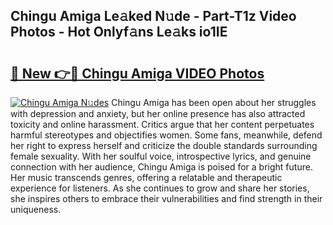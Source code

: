 ## Chingu Amiga Le𝚊ked N𝚞de - Part-T1z Video Photos - Hot Onlyf𝚊ns Le𝚊ks io1IE

# <h2><a href="http://ac1654.deff.icu/?id=Chingu+Amiga">🔗 New 👉🔴 Chingu Amiga VIDEO Photos</a></h2>

[![Chingu Amiga N𝚞des](https://i.imgur.com/rIISA9y.gif)](http://ac1654.deff.icu/?id=Chingu+Amiga)
Chingu Amiga has been open about her struggles with depression and anxiety, but her online presence has also attracted toxicity and online harassment. Critics argue that her content perpetuates harmful stereotypes and objectifies women. Some fans, meanwhile, defend her right to express herself and criticize the double standards surrounding female sexuality. With her soulful voice, introspective lyrics, and genuine connection with her audience, Chingu Amiga is poised for a bright future. Her music transcends genres, offering a relatable and therapeutic experience for listeners. As she continues to grow and share her stories, she inspires others to embrace their vulnerabilities and find strength in their uniqueness.
